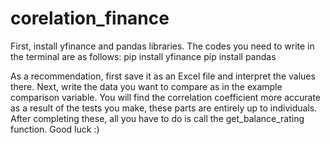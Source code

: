 # corelation_finance
First, install yfinance and pandas libraries.
The codes you need to write in the terminal are as follows:
pip install yfinance
pip install pandas

As a recommendation, first save it as an Excel file and interpret the values there. Next, write the data you want to compare as in the example comparison variable. You will find the correlation coefficient more accurate as a result of the tests you make, these parts are entirely up to individuals. After completing these, all you have to do is call the get_balance_rating function. Good luck :)
